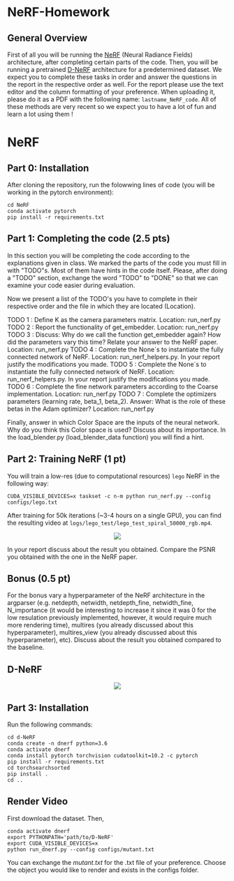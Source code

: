 # NeRF-Homework
## General Overview
First of all you will be running the [NeRF](https://arxiv.org/pdf/2003.08934.pdf) (Neural Radiance Fields) architecture, after completing certain parts of the code. Then, you will be running a pretrained [D-NeRF](https://arxiv.org/pdf/2008.02268.pdf) architecture for a predetermined dataset. We expect you to complete these tasks in order and answer the questions in the report in the respective order as well. For the report please use the text editor and the column formatting of your preference. When uploading it, please do it as a PDF with the following name: `lastname_NeRF_code`. All of these methods are very recent so we expect you to have a lot of fun and learn a lot using them ! 
# NeRF
## Part 0: Installation
After cloning the repository, run the folowwing lines of code (you will be working in the pytorch environment): 
```
cd NeRF
conda activate pytorch
pip install -r requirements.txt
```
## Part 1: Completing the code (2.5 pts)
In this section you will be completing the code according to the explanations given in class. We marked the parts of the code you must fill in with "TODO"s. Most of them have hints in the code itself. Please, after doing a "TODO" section, exchange the word "TODO" to "DONE" so that we can examine your code easier during evaluation. 

Now we present a list of the TODO's you have to complete in their respective order and the file in which they are located (Location).

TODO 1 : Define K as the camera parameters matrix. Location: run_nerf.py 
TODO 2 : Report the functionality of get_embedder. Location: run_nerf.py
TODO 3 : Discuss: Why do we call the function get_embedder again? How did the parameters vary this time? Relate your answer to the NeRF paper. Location: run_nerf.py
TODO 4 : Complete the None´s to instantiate the fully connected network of NeRF. Location: run_nerf_helpers.py. In your report justify the modifications you made.
TODO 5 : Complete the None´s to instantiate the fully connected network of NeRF. Location: run_nerf_helpers.py. In your report justify the modifications you made.
TODO 6 : Complete the fine network parameters according to the Coarse implementation. Location: run_nerf.py
TODO 7 : Complete the optimizers parameters (learning rate, beta_1, beta_2). Answer: What is the role of these betas in the Adam optimizer? Location: run_nerf.py

Finally, answer in which Color Space are the inputs of the neural network. Why do you think this Color space is used? Discuss about its importance. In the load_blender.py (load_blender_data function) you will find a hint.

## Part 2: Training NeRF (1 pt)

You will train a low-res (due to computational resources) `lego` NeRF in the following way:
```
CUDA_VISIBLE_DEVICES=x taskset -c n-m python run_nerf.py --config configs/lego.txt
```
After training for 50k iterations (~3-4 hours on a single GPU), you can find the resulting video at `logs/lego_test/lego_test_spiral_50000_rgb.mp4`.

<p align="center">
  <img src="https://user-images.githubusercontent.com/7057863/78473103-9353b300-7770-11ea-98ed-6ba2d877b62c.gif" />
</p>

In your report discuss about the result you obtained. Compare the PSNR you obtained with the one in the NeRF paper.

## Bonus (0.5 pt)
For the bonus vary a hyperparameter of the NeRF architecture in the argparser (e.g. netdepth, netwidth, netdepth_fine, netwidth_fine, N_importance (it would be interesting to increase it since it was 0 for the low resulation previously implemented, however, it would require much more rendering time), multires (you already discussed about this hyperparameter), multires_view (you already discussed about this hyperparameter), etc). Discuss about the result you obtained compared to the baseline.  

## D-NeRF

<p align="center">
<img src='https://www.albertpumarola.com/images/2021/D-NeRF/teaser2.gif' >
</p>

## Part 3: Installation
Run the following commands:

```
cd d-NeRF
conda create -n dnerf python=3.6
conda activate dnerf
conda install pytorch torchvision cudatoolkit=10.2 -c pytorch
pip install -r requirements.txt
cd torchsearchsorted
pip install .
cd ..
```

## Render Video
First download the dataset. Then,
```
conda activate dnerf
export PYTHONPATH='path/to/D-NeRF'
export CUDA_VISIBLE_DEVICES=x
python run_dnerf.py --config configs/mutant.txt
```
You can exchange the *mutant.txt* for the .txt file of your preference. Choose the object you would like to render and exists in the configs folder.

